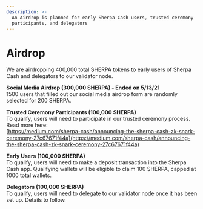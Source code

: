 ```yaml
---
description: >-
  An Airdrop is planned for early Sherpa Cash users, trusted ceremony
  participants, and delegators
---
```


# Airdrop

We are airdropping 400,000 total SHERPA tokens to early users of Sherpa Cash and delegators to our validator node.

**Social Media Airdrop \(300,000 SHERPA\) - Ended on 5/13/21**  
1500 users that filled out our social media airdrop form are randomly selected for 200 SHERPA.  
  
**Trusted Ceremony Participants \(100,000 SHERPA\)**  
To qualify, users will need to participate in our trusted ceremony process.   
Read more here:  
[https://medium.com/sherpa-cash/announcing-the-sherpa-cash-zk-snark-ceremony-27c67671f44a](https://medium.com/sherpa-cash/announcing-the-sherpa-cash-zk-snark-ceremony-27c67671f44a)

**Early Users \(100,000 SHERPA\)**  
To qualify, users will need to make a deposit transaction into the Sherpa Cash app. Qualifying wallets will be eligible to claim 100 SHERPA, capped at 1000 total wallets.

**Delegators \(100,000 SHERPA\)**  
To qualify, users will need to delegate to our validator node once it has been set up. Details to follow.

